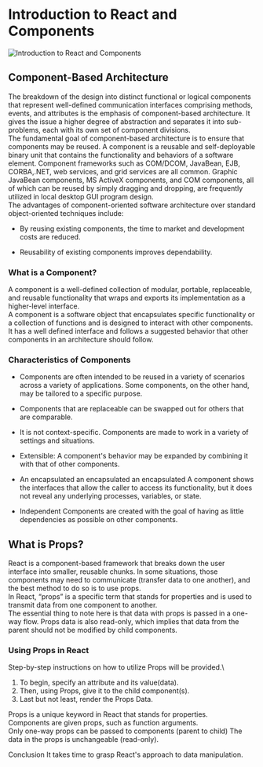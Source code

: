 # Introduction to React and Components
![Introduction to React and Components](https://www.innoraft.com/sites/default/files/styles/blog_original_size/public/2019-09/Screenshot%20from%202019-09-17%2014-05-24.png)
## Component-Based Architecture
The breakdown of the design into distinct functional or logical components that represent well-defined communication interfaces comprising methods, events, and attributes is the emphasis of component-based architecture. It gives the issue a higher degree of abstraction and separates it into sub-problems, each with its own set of component divisions.\
The fundamental goal of component-based architecture is to ensure that components may be reused. A component is a reusable and self-deployable binary unit that contains the functionality and behaviors of a software element. Component frameworks such as COM/DCOM, JavaBean, EJB, CORBA,.NET, web services, and grid services are all common. Graphic JavaBean components, MS ActiveX components, and COM components, all of which can be reused by simply dragging and dropping, are frequently utilized in local desktop GUI program design.\
The advantages of component-oriented software architecture over standard object-oriented techniques include:
- By reusing existing components, the time to market and development costs are reduced.

- Reusability of existing components improves dependability.
### What is a Component?
A component is a well-defined collection of modular, portable, replaceable, and reusable functionality that wraps and exports its implementation as a higher-level interface.\
A component is a software object that encapsulates specific functionality or a collection of functions and is designed to interact with other components. It has a well defined interface and follows a suggested behavior that other components in an architecture should follow.
### Characteristics of Components
- Components are often intended to be reused in a variety of scenarios across a variety of applications. Some components, on the other hand, may be tailored to a specific purpose.

- Components that are replaceable can be swapped out for others that are comparable.

- It is not context-specific. Components are made to work in a variety of settings and situations.

- Extensible: A component's behavior may be expanded by combining it with that of other components.

- An encapsulated an encapsulated an encapsulated A component shows the interfaces that allow the caller to access its functionality, but it does not reveal any underlying processes, variables, or state.

- Independent Components are created with the goal of having as little dependencies as possible on other components.

## What is Props?
React is a component-based framework that breaks down the user interface into smaller, reusable chunks. In some situations, those components may need to communicate (transfer data to one another), and the best method to do so is to use props.\
In React, “props” is a specific term that stands for properties and is used to transmit data from one component to another.\
The essential thing to note here is that data with props is passed in a one-way flow. Props data is also read-only, which implies that data from the parent should not be modified by child components.
### Using Props in React
Step-by-step instructions on how to utilize Props will be provided.\
1. To begin, specify an attribute and its value(data).
2.  Then, using Props, give it to the child component(s).
3. Last but not least, render the Props Data.

Props is a unique keyword in React that stands for properties.\
Components are given props, such as function arguments.\
Only one-way props can be passed to components (parent to child)
The data in the props is unchangeable (read-only).

Conclusion
It takes time to grasp React's approach to data manipulation.